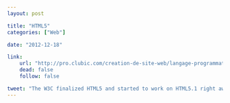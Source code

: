 ```yaml
---
layout: post

title: "HTML5"
categories: ["Web"]

date: "2012-12-18"

link:
    url: "http://pro.clubic.com/creation-de-site-web/langage-programmation/html-5/actualite-531534-w3c-finalise-html5-coup-envoi-5-1.html"
    dead: false
    follow: false

tweet: "The W3C finalized HTML5 and started to work on HTML5.1 right away."
---
```

